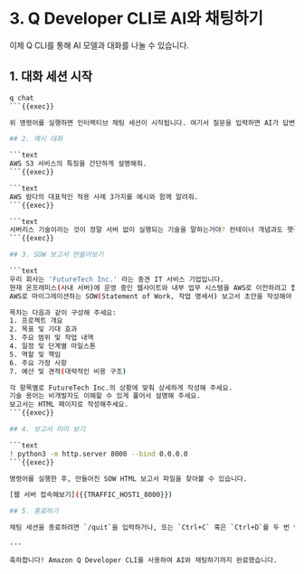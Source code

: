 # 3. Q Developer CLI로 AI와 채팅하기

이제 Q CLI를 통해 AI 모델과 대화를 나눌 수 있습니다.

## 1. 대화 세션 시작

```bash
q chat
```{{exec}}

위 명령어를 실행하면 인터랙티브 채팅 세션이 시작됩니다. 여기서 질문을 입력하면 AI가 답변을 제공합니다.

## 2. 예시 대화

```text
AWS S3 서비스의 특징을 간단하게 설명해줘.
```{{exec}}

```text
AWS 람다의 대표적인 적용 사례 3가지를 예시와 함께 알려줘.
```{{exec}}

```text
서버리스 기술이라는 것이 정말 서버 없이 실행되는 기술을 말하는거야? 컨테이너 개념과도 햇갈려.
```{{exec}}

## 3. SOW 보고서 만들어보기

```text
우리 회사는 'FutureTech Inc.' 라는 중견 IT 서비스 기업입니다.  
현재 온프레미스(사내 서버)에 운영 중인 웹사이트와 내부 업무 시스템을 AWS로 이전하려고 합니다.  
AWS로 마이그레이션하는 SOW(Statement of Work, 작업 명세서) 보고서 초안을 작성해야 합니다.

목차는 다음과 같이 구성해 주세요:
1. 프로젝트 개요
2. 목표 및 기대 효과
3. 주요 범위 및 작업 내역
4. 일정 및 단계별 마일스톤
5. 역할 및 책임
6. 주요 가정 사항
7. 예산 및 견적(대략적인 비용 구조)

각 항목별로 FutureTech Inc.의 상황에 맞춰 상세하게 작성해 주세요.  
기술 용어는 비개발자도 이해할 수 있게 풀어서 설명해 주세요.
보고서는 HTML 페이지로 작성해주세요.
```{{exec}}

## 4. 보고서 미리 보기

```text
! python3 -m http.server 8000 --bind 0.0.0.0
```{{exec}}

명령어를 실행한 후, 만들어진 SOW HTML 보고서 파일을 찾아볼 수 있습니다.

[웹 서버 접속해보기]({{TRAFFIC_HOST1_8000}})

## 5. 종료하기

채팅 세션을 종료하려면 `/quit`을 입력하거나, 또는 `Ctrl+C` 혹은 `Ctrl+D`를 두 번 연달아 누르세요.

---

축하합니다! Amazon Q Developer CLI를 사용하여 AI와 채팅하기까지 완료했습니다.
